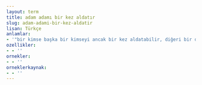 ```yaml
---
layout: term
title: adam adamı bir kez aldatır
slug: adam-adami-bir-kez-aldatir
lisan: Türkçe
anlamlar:
- '"bir kimse başka bir kimseyi ancak bir kez aldatabilir, diğeri bir daha aldatmasına izin vermez" anlamında kullanılan bir söz'
ozellikler:
- - ''
ornekler:
- - ''
orneklerkaynak:
- - ''
---
```

